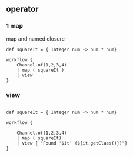 ## operator
### 1  map
   map and named closure

```
def squareIt = { Integer num -> num * num}

workflow {
    Channel.of(1,2,3,4)
    | map ( squareIt )
    | view
}

```

### view 

```

def squareIt = { Integer num -> num * num}

workflow {

    Channel.of(1,2,3,4)
    | map ( squareIt)
    | view { "Found '$it' (${it.getClass()})"}
}



```